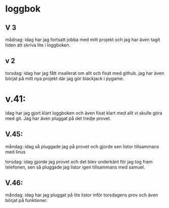 loggbok
=========================================
## V 3

  mådnag: idag har jag fortsatt jobba med mitt projekt och jag har även tagit tiden att skriva lite i loggboken.

## v 2
  
  torsdag: idag har jag fått insallerat om allt och fixat med github. jag har även börjat på mitt nya projekt där jag gör blackjack i pygame.

# v.41:  

  idag har jag gjort klart loggboken och även fixat klart med allt vi skulle göra med git. Jag har även pluggat på det tredje provet.
  
## V.45:

  måndag: idag så pluggade jag på provet och gjorde sen listor tillsammans med linus
  
  torsdag: idag gjorde jag provet och det blev underkänt för jag tog fram telefonen, sen så pluggade jag listor igen tillsammans med samuel.
  
## V.46:

  måndag: idag har jag pluggat på lite listor inför torsdagens prov och även börjat på funktioner.


